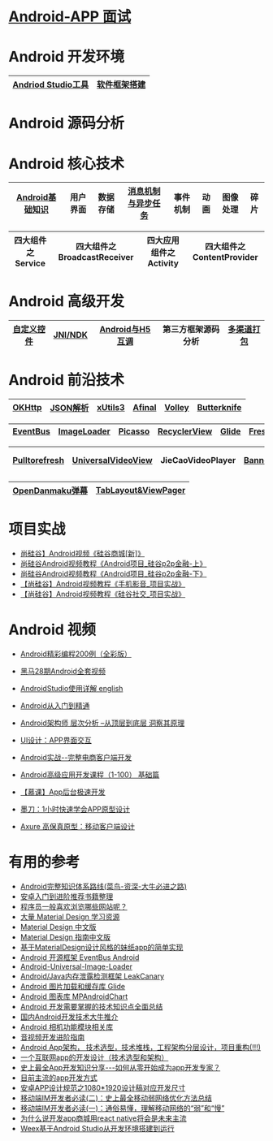 # [Android-APP 面试](https://github.com/stevenli91748/Android-APP/blob/master/interview.md)

# Android 开发环境

[Andriod Studio工具](https://github.com/stevenli91748/Android-APP/blob/master/android%20studio/README.md)|[软件框架搭建](https://github.com/stevenli91748/Android-APP/blob/master/软件框架搭建/README.md)|
---|---|

# Android 源码分析

# Android 核心技术

[Android基础知识](https://github.com/stevenli91748/Android-APP/blob/master/Android%20核心技术/Android基础知识/README.md)|用户界面|数据存储|[消息机制与异步任务](https://github.com/stevenli91748/Android-APP/blob/master/Android%20核心技术/消息机制与异步任务/README.md)|事件机制|动画|图像处理|碎片|
---|---|---|---|---|---|---|---|

四大组件之Service|四大组件之BroadcastReceiver|四大应用组件之Activity|四大组件之ContentProvider|
---|---|---|---|






# Android 高级开发

[自定义控件](https://github.com/stevenli91748/Android-APP/blob/master/Android%20高级开发/自定义控件/README.md)|[JNI/NDK](https://github.com/stevenli91748/Android-APP/blob/master/Android%20高级开发/JNI/README.md)|[Android与H5互调](https://github.com/stevenli91748/Android-APP/blob/master/Android%20高级开发/Android与H5互调/README.md)|第三方框架源码分析|[多渠道打包](https://github.com/stevenli91748/Android-APP/blob/master/Android%20高级开发/多渠道打包/README.md)|
---|---|---|---|---|


# Android 前沿技术

[OKHttp](https://github.com/stevenli91748/Android-APP/blob/master/Android%20前沿技术/OKHttp/README.md)|[JSON解析](https://github.com/stevenli91748/Android-APP/blob/master/Android%20前沿技术/JSON解析/README.md)|[xUtils3](https://github.com/stevenli91748/Android-APP/blob/master/Android%20前沿技术/xUtils3/README.md)|[Afinal](https://github.com/stevenli91748/Android-APP/blob/master/Android%20前沿技术/Afinal/README.md)|[Volley](https://github.com/stevenli91748/Android-APP/blob/master/Android%20前沿技术/Volley/README.md)|[Butterknife](https://github.com/stevenli91748/Android-APP/blob/master/Android%20前沿技术/ButterKnife/README.md)|
---|---|---|---|---|---|

[EventBus](https://github.com/stevenli91748/Android-APP/blob/master/Android%20前沿技术/EventBus/README.md)|[ImageLoader](https://github.com/stevenli91748/Android-APP/blob/master/Android%20前沿技术/ImageLoader/README.md)|[Picasso](https://github.com/stevenli91748/Android-APP/blob/master/Android%20前沿技术/Picasso/README.md)|[RecyclerView](https://github.com/stevenli91748/Android-APP/blob/master/Android%20前沿技术/RecyclerView/README.md)|[Glide](https://github.com/stevenli91748/Android-APP/blob/master/Android%20前沿技术/Glide/README.md)|[Fresco](https://github.com/stevenli91748/Android-APP/blob/master/Android%20前沿技术/Fresco/README.md)|
---|---|---|---|---|---|

[Pulltorefresh](https://github.com/stevenli91748/Android-APP/blob/master/Android%20前沿技术/Pulltorefresh/README.md)|[UniversalVideoView](https://github.com/stevenli91748/Android-APP/blob/master/Android%20前沿技术/UniversalVideoView/README.md)|JieCaoVideoPlayer|[Banner](https://github.com/stevenli91748/Android-APP/blob/master/Android%20前沿技术/Banner/README.md)|[CountdownView秒杀](https://www.bilibili.com/video/av22725587?from=search&seid=8198288086289453569)|
---|---|---|---|---|

[OpenDanmaku弹幕](https://github.com/stevenli91748/Android-APP/blob/master/Android%20前沿技术/OpenDanmaku弹幕/README.md)|[TabLayout&ViewPager](https://github.com/stevenli91748/Android-APP/blob/master/Android%20前沿技术/TabLayout%20%26%20ViewPager/README.md)|
---|---|


# 项目实战

* [尚硅谷】Android视频《硅谷商城[新]》](https://www.bilibili.com/video/av22716503?from=search&seid=8198288086289453569)
* [尚硅谷Android视频教程《Android项目_硅谷p2p金融-上》](https://www.bilibili.com/video/av22137478?from=search&seid=15131083738059841392)
* [尚硅谷Android视频教程《Android项目_硅谷p2p金融-下》](https://www.bilibili.com/video/av22715513?from=search&seid=8198288086289453569)
* [【尚硅谷】Android视频教程《手机影音_项目实战》](https://www.bilibili.com/video/av37584711?from=search&seid=8198288086289453569)
* [【尚硅谷】Android视频教程《硅谷社交_项目实战》](https://www.bilibili.com/video/av22717764?from=search&seid=15567584057016235918)



# Android 视频
 * [Android精彩编程200例（全彩版）](https://www.bilibili.com/video/av29765354?p=4)
 * [黑马28期Android全套视频](https://www.bilibili.com/video/av39532802/?spm_id_from=333.788.videocard.3)
 * [AndroidStudio使用详解  english](https://www.bilibili.com/video/av9188991/?spm_id_from=333.788.videocard.2)
 * [Android从入门到精通](https://www.bilibili.com/video/av10253907/?spm_id_from=333.788.videocard.0)
 * [Android架构师 层次分析 –从顶层到底层 洞察其原理](https://www.bilibili.com/video/av59066641/?spm_id_from=333.788.videocard.16)
 * [UI设计：APP界面交互](https://www.bilibili.com/video/av22705245/?spm_id_from=333.788.videocard.0)
 * [Android实战--完整电商客户端开发](https://www.bilibili.com/video/av70747689?from=search&seid=2963375673240411410)
* [Android高级应用开发课程（1-100） 基础篇](https://www.bilibili.com/video/av39735098/?spm_id_from=333.788.videocard.0)


* [【慕课】App后台极速开发](https://www.bilibili.com/video/av5801128?from=search&seid=15205691611360057652)
* [墨刀：1小时快速学会APP原型设计](https://www.bilibili.com/video/av27240308/?spm_id_from=333.788.videocard.4)
* [Axure 高保真原型：移动客户端设计](https://www.bilibili.com/video/av61394269/?spm_id_from=333.788.videocard.4)

# 有用的参考
  * [Android完整知识体系路线(菜鸟-资深-大牛必进之路)](https://blog.csdn.net/whale_kyle/article/details/91400436)
  * [安卓入门到进阶推荐书籍整理](https://pymlovelyq.github.io/2018/09/04/An/)
  * [程序员一般喜欢浏览哪些网站呢？](https://www.zhihu.com/question/283272958/answer/598956527?utm_source=wechat_session&utm_medium=social&utm_oi=991812777480134656)
  * [大量 Material Design 学习资源](https://blog.csdn.net/susan_123456/article/details/51406547)
  * [Material Design 中文版](http://design.1sters.com/)
  * [Material Design 指南中文版](https://www.mdui.org/design/)
  * [基于MaterialDesign设计风格的妹纸app的简单实现](https://www.jianshu.com/p/13eee10aacad)
  * [Android 开源框架 EventBus Android](https://www.oschina.net/p/eventbus-android '主要功能是替代Intent、Handler、BroadCast在Fragment、Activity、Service、线程之间传递消息。他的最牛逼优点是开销小，代码简洁，解耦代码。')
  * [Android-Universal-Image-Loader](https://www.oschina.net/p/android-universal-image-loader '是为了实现异步的网络图片加载，支持多线程异步加载 ')
* [Android/Java内存泄露检测框架 LeakCanary](https://www.oschina.net/p/leakcanary '是 Android 和 Java 内存泄露检测框架')
* [Android 图片加载和缓存库 Glide](https://www.oschina.net/p/glide ' 是一个 Android 上的图片加载和缓存库，其目的是实现平滑的图片列表滚动效果')
* [Android 图表库 MPAndroidChart](https://www.oschina.net/p/mpandroidchart ' MPAndroidChart 是 Android 系统上一款开源的图表库。目前提供线图和饼图，支持选择、缩放和拖放')
* [Android 开发需要掌握的技术知识点全面总结](https://blog.csdn.net/u014804892/article/details/78131708)
* [国内Android开发技术大牛推介](https://blog.csdn.net/weelyy/article/details/78816748)
* [Android 相机功能模块相关库](https://cloud.tencent.com/developer/article/1330896)
* [音视频开发进阶指南](https://www.jianshu.com/p/315227daffa3)
* [Android App架构， 技术选型，技术堆栈，工程架构分层设计，项目重构(!!!)](https://blog.csdn.net/ShareUs/article/details/52665404)
* [一个互联网app的开发设计（技术选型和架构）](https://blog.csdn.net/brycegao321/article/details/51830525)
* [史上最全App开发知识分享---如何从零开始成为app开发专家？](https://blog.csdn.net/ddwendy/article/details/52787792)
* [目前主流的app开发方式](https://blog.csdn.net/zd1007129657/article/details/83781425)
* [安卓APP设计规范之1080*1920设计稿对应开发尺寸](https://blog.csdn.net/xiaoyangsavvy/article/details/70255607)
* [移动端IM开发者必读(二)：史上最全移动弱网络优化方法总结](https://blog.csdn.net/netease_im/article/details/83118279)
* [移动端IM开发者必读(一)：通俗易懂，理解移动网络的“弱”和“慢”](http://yunxin.163.com/blog/52im-1/)
* [为什么说开发app商城用react native将会是未来主流](http://www.slodon.com/news/index.php/2019/01/15/react/)
* [Weex基于Android Studio从开发环境搭建到运行](https://www.imooc.com/article/27042)
